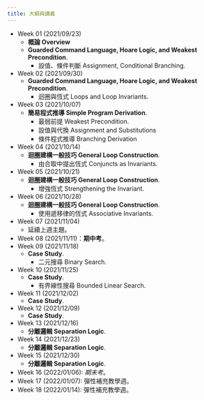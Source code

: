 ```yaml
---
title: 大綱與講義
---
```


* Week 01 (2021/09/23)
  * **概論 Overview**
  * **Guarded Command Language, Hoare Logic, and Weakest Precondition**.
    * 設值、條件判斷 Assignment, Conditional Branching.
* Week 02 (2021/09/30)
  * **Guarded Command Language, Hoare Logic, and Weakest Precondition**.
    * 迴圈與恆式 Loops and Loop Invariants.
* Week 03 (2021/10/07)
  * **簡易程式推導 Simple Program Derivation**.
    * 最弱前提 Weakest Precondition.
    * 設值與代換 Assignment and Substitutions
    * 條件程式推導 Branching Derivation
* Week 04 (2021/10/14)
  * **迴圈建構一般技巧 General Loop Construction**.
    * 由合取中提出恆式 Conjuncts as Invariants.
* Week 05 (2021/10/21)
  * **迴圈建構一般技巧 General Loop Construction**.
    * 增強恆式 Strengthening the Invariant.
* Week 06 (2021/10/28)
  * **迴圈建構一般技巧 General Loop Construction**.
    * 使用遞移律的恆式 Associative Invariants.
* Week 07 (2021/11/04)
  * 延續上週主題。
* Week 08 (2021/11/11)：**期中考**。
* Week 09 (2021/11/18)
  * **Case Study**.
    * 二元搜尋 Binary Search.
* Week 10 (2021/11/25)
  * **Case Study**.
    * 有界線性搜尋 Bounded Linear Search.
* Week 11 (2021/12/02)
  * **Case Study**.
* Week 12 (2021/12/09)
  * **Case Study**.
* Week 13 (2021/12/16)
  * **分離邏輯 Separation Logic**.
* Week 14 (2021/12/23)
  * **分離邏輯 Separation Logic**.
* Week 15 (2021/12/30)
  * **分離邏輯 Separation Logic**.
* Week 16 (2022/01/06): *期末考*。
* Week 17 (2022/01/07): 彈性補充教學週。
* Week 18 (2022/01/14): 彈性補充教學週。
